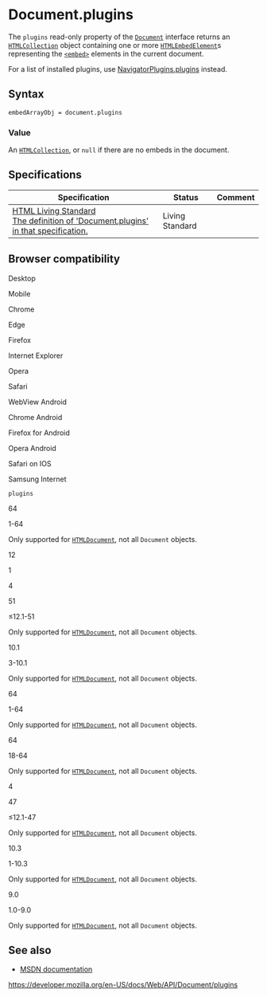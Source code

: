 # Document.plugins

The `plugins` read-only property of the [`Document`](../document) interface returns an [`HTMLCollection`](../htmlcollection) object containing one or more [`HTMLEmbedElement`](../htmlembedelement)s representing the [`<embed>`](https://developer.mozilla.org/en-US/docs/Web/HTML/Element/embed) elements in the current document.

For a list of installed plugins, use [NavigatorPlugins.plugins](../navigatorplugins/plugins) instead.

## Syntax

    embedArrayObj = document.plugins

### Value

An [`HTMLCollection`](../htmlcollection), or `null` if there are no embeds in the document.

## Specifications

<table><thead><tr class="header"><th>Specification</th><th>Status</th><th>Comment</th></tr></thead><tbody><tr class="odd"><td><a href="https://html.spec.whatwg.org/multipage/#dom-document-plugins">HTML Living Standard<br />
<span class="small">The definition of 'Document.plugins' in that specification.</span></a></td><td><span class="spec-living">Living Standard</span></td><td></td></tr></tbody></table>

## Browser compatibility

Desktop

Mobile

Chrome

Edge

Firefox

Internet Explorer

Opera

Safari

WebView Android

Chrome Android

Firefox for Android

Opera Android

Safari on IOS

Samsung Internet

`plugins`

64

1-64

Only supported for [`HTMLDocument`](https://developer.mozilla.org/docs/Web/API/HTMLDocument), not all `Document` objects.

12

1

4

51

≤12.1-51

Only supported for [`HTMLDocument`](https://developer.mozilla.org/docs/Web/API/HTMLDocument), not all `Document` objects.

10.1

3-10.1

Only supported for [`HTMLDocument`](https://developer.mozilla.org/docs/Web/API/HTMLDocument), not all `Document` objects.

64

1-64

Only supported for [`HTMLDocument`](https://developer.mozilla.org/docs/Web/API/HTMLDocument), not all `Document` objects.

64

18-64

Only supported for [`HTMLDocument`](https://developer.mozilla.org/docs/Web/API/HTMLDocument), not all `Document` objects.

4

47

≤12.1-47

Only supported for [`HTMLDocument`](https://developer.mozilla.org/docs/Web/API/HTMLDocument), not all `Document` objects.

10.3

1-10.3

Only supported for [`HTMLDocument`](https://developer.mozilla.org/docs/Web/API/HTMLDocument), not all `Document` objects.

9.0

1.0-9.0

Only supported for [`HTMLDocument`](https://developer.mozilla.org/docs/Web/API/HTMLDocument), not all `Document` objects.

## See also

- [MSDN documentation](<https://docs.microsoft.com/en-us/previous-versions/windows/internet-explorer/ie-developer/platform-apis/ms537477(v=vs.85)>)

<a href="https://developer.mozilla.org/en-US/docs/Web/API/Document/plugins" class="_attribution-link">https://developer.mozilla.org/en-US/docs/Web/API/Document/plugins</a>
